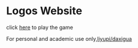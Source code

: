 <!DOCTYPE html>
<html>
<head>
<meta charset="utf-8">
<title>Logos Watermelon</title>
</head>
<body>
    <h1>Logos Website</h1>
    <p>click <a href="htttps://www.google.com">here</a> to play the game</p>
    <p>For personal and academic use only,<a href="https://github.com/liyupi/daxigua.git">liyupi/daxigua</a></p>
</body>
</html>
